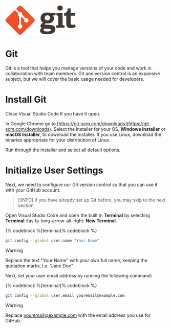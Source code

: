 ![Git logo](images/git.png)

# Git

Git is a tool that helps you manage versions of your code and work in collaboration with team members. Git and version control is an expansive subject, but we will cover the basic usage needed for developers.

# Install Git

Close Visual Studio Code if you have it open.

In Google Chrome go to [https://git-scm.com/downloads](https://git-scm.com/downloads). Select the installer for your OS, **Windows Installer** or **macOS Installer**, to download the installer. If you use Linux, download the binaries appropriate for your distribution of Linux.

Run through the installer and select all default options.

# Initialize User Settings

Next, we need to configure our Git version control so that you can use it with your GitHub account.

>[!INFO]
>If you have already set up Git before, you may skip to the next section.

Open Visual Studio Code and open the built in **Terminal** by selecting **Terminal** :fas fa-long-arrow-alt-right: **New Terminal**.

{% codeblock %}terminal{% codeblock %}
```sh
git config --global user.name "Your Name"
```

>[!WARNING]
>Replace the text "Your Name" with your own full name, keeping the quotation marks. i.e. "Jane Doe"

Next, set your user email address by running the following command:

{% codeblock %}terminal{% codeblock %}
```sh
git config --global user.email youremail@example.com
```

>[!WARNING]
>Replace youremail@example.com with the email address you use for GitHub.
